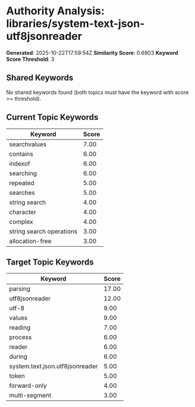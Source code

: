 # Authority Analysis: libraries/system-text-json-utf8jsonreader

**Generated**: 2025-10-22T17:59:54Z
**Similarity Score**: 0.6903
**Keyword Score Threshold**: 3

## Shared Keywords

No shared keywords found (both topics must have the keyword with score >= threshold).

## Current Topic Keywords

| Keyword | Score |
|---------|-------|
| searchvalues | 7.00 |
| contains | 6.00 |
| indexof | 6.00 |
| searching | 6.00 |
| repeated | 5.00 |
| searches | 5.00 |
| string search | 4.00 |
| character | 4.00 |
| complex | 4.00 |
| string search operations | 3.00 |
| allocation-free | 3.00 |

## Target Topic Keywords

| Keyword | Score |
|---------|-------|
| parsing | 17.00 |
| utf8jsonreader | 12.00 |
| utf-8 | 9.00 |
| values | 9.00 |
| reading | 7.00 |
| process | 6.00 |
| reader | 6.00 |
| during | 6.00 |
| system.text.json.utf8jsonreader | 5.00 |
| token | 5.00 |
| forward-only | 4.00 |
| multi-segment | 3.00 |

